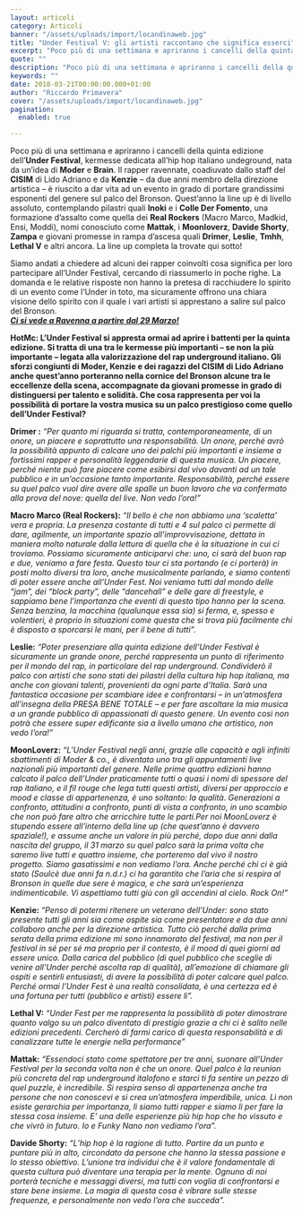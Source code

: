 ```yaml
---
layout: articoli
category: Articoli
banner: "/assets/uploads/import/locandinaweb.jpg"
title: "Under Festival V: gli artisti raccontano che significa esserci"
excerpt: "Poco più di una settimana e apriranno i cancelli della quinta edizione dell’Under Festival, kermesse dedicata all’hip hop italiano undeground, nata da un’idea di Moder e Brain. Il rapper ravennate, coadiuvato dallo staff del CISIM di Lido Adriano e da Kenzie – da due anni membro della direzione artistica – è riuscito a dar vita [&hellip"
quote: ""
description: "Poco più di una settimana e apriranno i cancelli della quinta edizione dell’Under Festival, kermesse dedicata all’hip hop italiano undeground, nata da un’idea di Moder e Brain. Il rapper ravennate, coadiuvato dallo staff del CISIM di Lido Adriano e da Kenzie – da due anni membro della direzione artistica – è riuscito a dar vita [&hellip"
keywords: ""
date: 2018-03-21T00:00:00.000+01:00
author: "Riccardo Primavera"
cover: "/assets/uploads/import/locandinaweb.jpg"
pagination:
  enabled: true

---
```


Poco più di una settimana e apriranno i cancelli della quinta edizione dell’**Under Festival**, kermesse dedicata all’hip hop italiano undeground, nata da un’idea di **Moder** e **Brain**. Il rapper ravennate, coadiuvato dallo staff del **CISIM** di Lido Adriano e da **Kenzie** – da due anni membro della direzione artistica – è riuscito a dar vita ad un evento in grado di portare grandissimi esponenti del genere sul palco del Bronson. Quest’anno la line up è di livello assoluto, contemplando pilastri quali **Inoki** e i **Colle Der Fomento**, una formazione d’assalto come quella dei **Real Rockers** (Macro Marco, Madkid, Ensi, Moddi), nomi conosciuto come **Mattak**, i **Moonloverz**, **Davide Shorty**, **Zampa** e giovani promesse in rampa d’ascesa quali **Drimer**, **Leslie**, **Tmhh**, **Lethal V** e altri ancora. La line up completa la trovate qui sotto!  
  
Siamo andati a chiedere ad alcuni dei rapper coinvolti cosa significa per loro partecipare all’Under Festival, cercando di riassumerlo in poche righe. La domanda e le relative risposte non hanno la pretesa di racchiudere lo spirito di un evento come l’Under in toto, ma sicuramente offrono una chiara visione dello spirito con il quale i vari artisti si apprestano a salire sul palco del Bronson.  
_**[Ci si vede a Ravenna a partire dal 29 Marzo!](https://www.facebook.com/events/143982383074485/)**_

**HotMc: L’Under Festival si appresta ormai ad aprire i battenti per la quinta edizione. Si tratta di una tra le kermesse più importanti – se non la più importante – legata alla valorizzazione del rap underground italiano. Gli sforzi congiunti di Moder, Kenzie e dei ragazzi del CISIM di Lido Adriano anche quest’anno porteranno nella cornice del Bronson alcune tra le eccellenze della scena, accompagnate da giovani promesse in grado di distinguersi per talento e solidità. Che cosa rappresenta per voi la possibilità di portare la vostra musica su un palco prestigioso come quello dell’Under Festival?**

**Drimer :** _“Per quanto mi riguarda si tratta, contemporaneamente, di un onore, un piacere e soprattutto una responsabilità. Un onore, perché avrò la possibilità appunto di calcare uno dei palchi più importanti e insieme a fortissimi rapper e personalità leggendarie di questa musica. Un piacere, perché niente può fare piacere come esibirsi dal vivo davanti ad un tale pubblico e in un’occasione tanto importante. Responsabilità, perché essere su quel palco vuol dire avere alle spalle un buon lavoro che va confermato alla prova del nove: quella del live. Non vedo l’ora!”_

**Macro Marco (Real Rockers):** _“Il bello è che non abbiamo una ‘scaletta’ vera e propria. La presenza costante di tutti e 4 sul palco ci permette di dare, agilmente, un importante spazio all’improvvisazione, dettata in maniera molto naturale dalla lettura di quella che è la situazione in cui ci troviamo. Possiamo sicuramente anticiparvi che: uno, ci sarà del buon rap e due, veniamo a fare festa. Questo tour ci sta portando (e ci porterà) in posti molto diversi tra loro, anche musicalmente parlando, e siamo contenti di poter essere anche all’Under Fest. Noi veniamo tutti dal mondo delle “jam”, dei “block party”, delle “dancehall” e delle gare di freestyle, e sappiamo bene l’importanza che eventi di questo tipo hanno per la scena. Senza benzina, la macchina (qualunque essa sia) si ferma, e, spesso e volentieri, è proprio in situazioni come questa che si trova più facilmente chi è disposto a sporcarsi le mani, per il bene di tutti”._

**Leslie:** _“Poter presenziare alla quinta edizione dell’Under Festival è sicuramente un grande onore, perché rappresenta un punto di riferimento per il mondo del rap, in particolare del rap underground. Condividerò il palco con artisti che sono stati dei pilastri della cultura hip hop italiana, ma anche con giovani talenti, provenienti da ogni parte d’Italia. Sarà una fantastica occasione per scambiare idee e confrontarsi – in un’atmosfera all’insegna della PRESA BENE TOTALE – e per fare ascoltare la mia musica a un grande pubblico di appassionati di questo genere. Un evento così non potrà che essere super edificante sia a livello umano che artistico, non vedo l’ora!”_

**MoonLoverz:** _“L’Under Festival negli anni, grazie alle capacità e agli infiniti sbattimenti di Moder & co., è diventato uno tra gli appuntamenti live nazionali più importanti del genere. Nelle prime quattro edizioni hanno calcato il palco dell’Under praticamente tutti o quasi i nomi di spessore del rap italiano, e il fil rouge che lega tutti questi artisti, diversi per approccio e mood e classe di appartenenza, è uno soltanto: la qualità. Generazioni a confronto, attitudini a confronto, punti di vista a confronto, in uno scambio che non può fare altro che arricchire tutte le parti.Per noi MoonLoverz è stupendo essere all’interno della line up (che quest’anno è davvero spaziale!), e assume anche un valore in più perché, dopo due anni dalla nascita del gruppo, il 31 marzo su quel palco sarà la prima volta che saremo live tutti e quattro insieme, che porteremo dal vivo il nostro progetto. Siamo gasatissimi e non vediamo l’ora. Anche perché chi ci è già stato (Soulcè due anni fa n.d.r.) ci ha garantito che l’aria che si respira al Bronson in quelle due sere è magica, e che sarà un’esperienza indimenticabile. Vi aspettiamo tutti giù con gli accendini al cielo. Rock On!”_

**Kenzie:** _“Penso di potermi ritenere un veterano dell’Under: sono stato presente tutti gli anni sia come ospite sia come presentatore e da due anni collaboro anche per la direzione artistica. Tutto ciò perché dalla prima serata della prima edizione mi sono innamorato del festival, ma non per il festival in sé per sé ma proprio per il contesto, è il mood di quei giorni ad essere unico. Dalla carica del pubblico (di quel pubblico che sceglie di venire all’Under perché ascolta rap di qualità), all’emozione di chiamare gli ospiti e sentirli entusiasti, di avere la possibilità di poter calcare quel palco. Perché ormai l’Under Fest è una realtà consolidata, è una certezza ed è una fortuna per tutti (pubblico e artisti) essere lì”._

**Lethal V:** _“Under Fest per me rappresenta la possibilità di poter dimostrare quanto valgo su un palco diventato di prestigio grazie a chi ci è salito nelle edizioni precedenti. Cercherò di farmi carico di questa responsabilità e di canalizzare tutte le energie nella performance”_

**Mattak:** _“Essendoci stato come spettatore per tre anni, suonare all’Under Festival per la seconda volta non è che un onore. Quel palco è la reunion più concreta del rap underground italofono e starci ti fa sentire un pezzo di quel puzzle, è incredibile. Si respira senso di appartenenza anche tra persone che non conoscevi e si crea un’atmosfera imperdibile, unica. Lì non esiste gerarchia per importanza, lì siamo tutti rapper e siamo lì per fare la stessa cosa insieme. E’ una delle esperienze più hip hop che ho vissuto e che vivrò in futuro. Io e Funky Nano non vediamo l’ora”._

**Davide Shorty:** _“L’hip hop è la ragione di tutto. Partire da un punto e puntare più in alto, circondato da persone che hanno la stessa passione e lo stesso obiettivo. L’unione tra individui che è il valore fondamentale di questa cultura può diventare una terapia per la mente. Ognuno di noi porterà tecniche e messaggi diversi, ma tutti con voglia di confrontarsi e stare bene insieme. La magia di questa cosa è vibrare sulle stesse frequenze, e personalmente non vedo l’ora che succeda”._